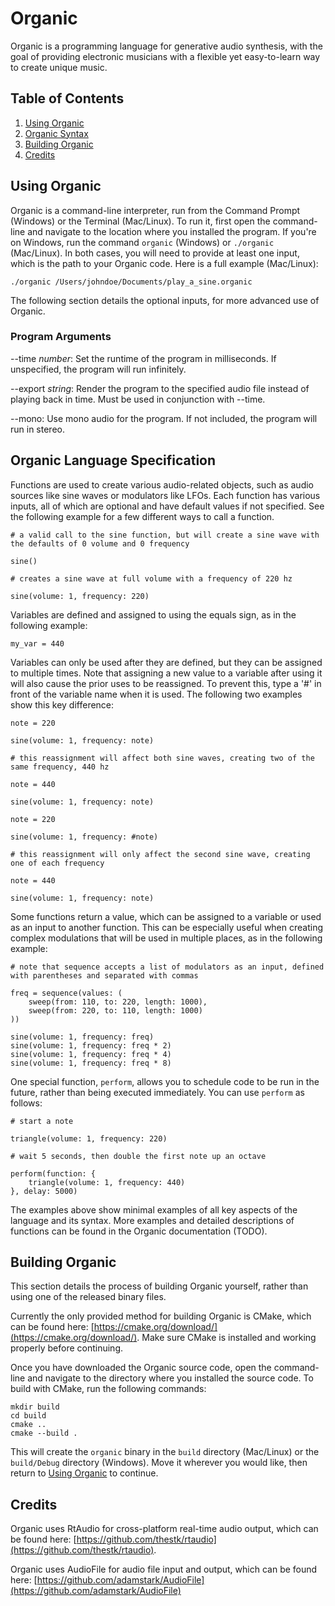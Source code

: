 # Organic

Organic is a programming language for generative audio synthesis, with the goal of providing electronic musicians with a flexible yet easy-to-learn way to create unique music.

## Table of Contents

1. [Using Organic](#using-organic)
2. [Organic Syntax](#organic-syntax)
3. [Building Organic](#building-organic)
4. [Credits](#credits)

## Using Organic

Organic is a command-line interpreter, run from the Command Prompt (Windows) or the Terminal (Mac/Linux). To run it, first open the command-line and navigate to the location where you installed the program. If you're on Windows, run the command `organic` (Windows) or `./organic` (Mac/Linux). In both cases, you will need to provide at least one input, which is the path to your Organic code. Here is a full example (Mac/Linux):

```
./organic /Users/johndoe/Documents/play_a_sine.organic
```

The following section details the optional inputs, for more advanced use of Organic.

### Program Arguments

--time *number*: Set the runtime of the program in milliseconds. If unspecified, the program will run infinitely.

--export *string*: Render the program to the specified audio file instead of playing back in time. Must be used in conjunction with --time.

--mono: Use mono audio for the program. If not included, the program will run in stereo.

## Organic Language Specification

Functions are used to create various audio-related objects, such as audio sources like sine waves or modulators like LFOs. Each function has various inputs, all of which are optional and have default values if not specified. See the following example for a few different ways to call a function.

```
# a valid call to the sine function, but will create a sine wave with the defaults of 0 volume and 0 frequency

sine()

# creates a sine wave at full volume with a frequency of 220 hz

sine(volume: 1, frequency: 220)
```

Variables are defined and assigned to using the equals sign, as in the following example:

```
my_var = 440
```

Variables can only be used after they are defined, but they can be assigned to multiple times. Note that assigning a new value to a variable after using it will also cause the prior uses to be reassigned. To prevent this, type a '#' in front of the variable name when it is used. The following two examples show this key difference:

```
note = 220

sine(volume: 1, frequency: note)

# this reassignment will affect both sine waves, creating two of the same frequency, 440 hz

note = 440

sine(volume: 1, frequency: note)
```

```
note = 220

sine(volume: 1, frequency: #note)

# this reassignment will only affect the second sine wave, creating one of each frequency

note = 440

sine(volume: 1, frequency: note)
```

Some functions return a value, which can be assigned to a variable or used as an input to another function. This can be especially useful when creating complex modulations that will be used in multiple places, as in the following example:

```
# note that sequence accepts a list of modulators as an input, defined with parentheses and separated with commas

freq = sequence(values: (
    sweep(from: 110, to: 220, length: 1000),
    sweep(from: 220, to: 110, length: 1000)
))

sine(volume: 1, frequency: freq)
sine(volume: 1, frequency: freq * 2)
sine(volume: 1, frequency: freq * 4)
sine(volume: 1, frequency: freq * 8)
```

One special function, `perform`, allows you to schedule code to be run in the future, rather than being executed immediately. You can use `perform` as follows:

```
# start a note

triangle(volume: 1, frequency: 220)

# wait 5 seconds, then double the first note up an octave

perform(function: {
    triangle(volume: 1, frequency: 440)
}, delay: 5000)
```

The examples above show minimal examples of all key aspects of the language and its syntax. More examples and detailed descriptions of functions can be found in the Organic documentation (TODO).

## Building Organic

This section details the process of building Organic yourself, rather than using one of the released binary files.

Currently the only provided method for building Organic is CMake, which can be found here: [https://cmake.org/download/](https://cmake.org/download/). Make sure CMake is installed and working properly before continuing.

Once you have downloaded the Organic source code, open the command-line and navigate to the directory where you installed the source code. To build with CMake, run the following commands:

```
mkdir build
cd build
cmake ..
cmake --build .
```

This will create the `organic` binary in the `build` directory (Mac/Linux) or the `build/Debug` directory (Windows). Move it wherever you would like, then return to [Using Organic](#using-organic) to continue.

## Credits

Organic uses RtAudio for cross-platform real-time audio output, which can be found here: [https://github.com/thestk/rtaudio](https://github.com/thestk/rtaudio).

Organic uses AudioFile for audio file input and output, which can be found here: [https://github.com/adamstark/AudioFile](https://github.com/adamstark/AudioFile)
